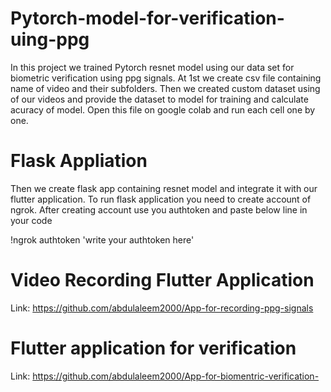 # Pytorch-model-for-verification-uing-ppg
In this project we trained Pytorch resnet model using our data set for biometric verification using ppg signals. 
At 1st we create csv file containing name of video and their subfolders. Then we created custom dataset using of our videos and provide the dataset to model for training and calculate acuracy of model. Open this file on google colab and run each cell one by one.
# Flask Appliation
Then we create flask app containing resnet model and integrate it with our flutter application. To run flask application you need to create account of ngrok. After creating account use you authtoken and paste below line in your code 

!ngrok authtoken 'write your authtoken here'

# Video Recording Flutter Application
Link:
https://github.com/abdulaleem2000/App-for-recording-ppg-signals

# Flutter application for verification
Link:
https://github.com/abdulaleem2000/App-for-biomentric-verification-
